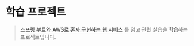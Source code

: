 # 학습 프로젝트

 > [스프링 부트와 AWS로 혼자 구현하는 웹 서비스](https://github.com/jojoldu/freelec-springboot2-webservice) 를 읽고 관련 실습을 **학습**하는 프로젝트입니다.
